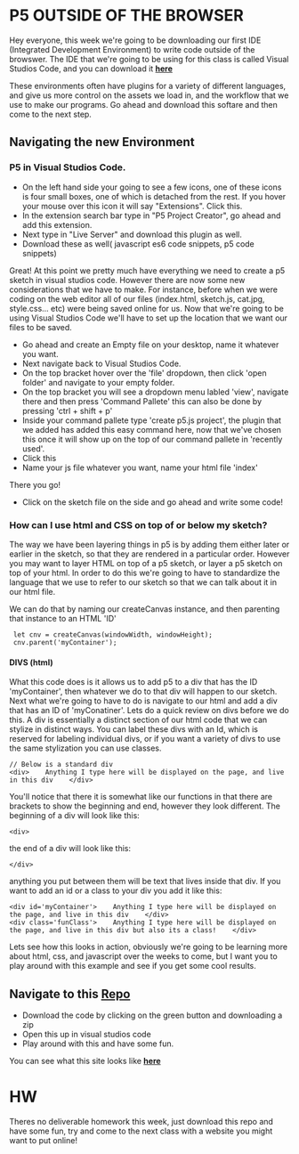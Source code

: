# P5 OUTSIDE OF THE BROWSER
Hey everyone, this week we're going to be downloading our first IDE (Integrated Development Environment) to write code outside of the browswer. The IDE that we're going to be using for this class is called Visual Studios Code, and you can download it **[here](https://code.visualstudio.com/Download)**

These environments often have plugins for a variety of different languages, and give us more control on the assets we load in, and the workflow that we use to make our programs. Go ahead and download this softare and then come to the next step.

## Navigating the new Environment

### P5 in Visual Studios Code.
- On the left hand side your going to see a few icons, one of these icons is four small boxes, one of which is detached from the rest. If you hover your mouse over this icon it will say "Extensions". Click this.
- In the extension search bar type in "P5 Project Creator", go ahead and add this extension.
- Next type in "Live Server" and download this plugin as well.
- Download these as well( javascript es6 code snippets, p5 code snippets)

Great! At this point we pretty much have everything we need to create a p5 sketch in visual studios code. However there are now some new considerations that we have to make. For instance, before when we were coding on the web editor all of our files (index.html, sketch.js, cat.jpg, style.css... etc) were being saved online for us. Now that we're going to be using Visual Studios Code we'll have to set up the location that we want our files to be saved.

- Go ahead and create an Empty file on your desktop, name it whatever you want.
- Next navigate back to Visual Studios Code.
- On the top bracket hover over the 'file' dropdown, then click 'open folder' and navigate to your empty folder.
- On the top bracket you will see a dropdown menu labled 'view', navigate there and then press 'Command Pallete' this can also be done by pressing 'ctrl + shift + p'
- Inside your command pallete type 'create p5.js project', the plugin that we added has added this easy command here, now that we've chosen this once it will show up on the top of our command pallete in 'recently used'.
- Click this
- Name your js file whatever you want, name your html file 'index'

There you go! 
- Click on the sketch file on the side and go ahead and write some code!


### How can I use html and CSS on top of or below my sketch?
The way we have been layering things in p5 is by adding them either later or earlier in the sketch, so that they are rendered in a particular order. 
However you may want to layer HTML on top of a p5 sketch, or layer a p5 sketch on top of your html. In order to do this we're going to have to standardize the language that we use to refer to our sketch so that we can talk about it in our html file.

We can do that by naming our createCanvas instance, and then parenting that instance to an HTML 'ID'

```
 let cnv = createCanvas(windowWidth, windowHeight);
 cnv.parent('myContainer');
```
#### DIVS (html)
What this code does is it allows us to add p5 to a div that has the ID 'myContainer', then whatever we do to that div will happen to our sketch.
Next what we're going to have to do is navigate to our html and add a div that has an ID of 'myConatiner'. Lets do a quick review on divs before we do this.
A div is essentially a distinct section of our html code that we can stylize in distinct ways. You can label these divs with an Id, which is reserved for labeling individual divs, or if you want a variety of divs to use the same stylization you can use classes. 

```
// Below is a standard div
<div>    Anything I type here will be displayed on the page, and live in this div    </div>

```

You'll notice that there it is somewhat like our functions in that there are brackets to show the beginning and end, however they look different. The beginning of a div will look like this:

```
<div>
```

the end of a div will look like this:

```
</div>
```

anything you put between them will be text that lives inside that div. If you want to add an id or a class to your div you add it like this:

```
<div id='myContainer'>    Anything I type here will be displayed on the page, and live in this div    </div>
<div class='funClass'>    Anything I type here will be displayed on the page, and live in this div but also its a class!    </div>                                                                
```
Lets see how this looks in action, obviously we're going to be learning more about html, css, and javascript over the weeks to come, but I want you to play around with this example and see if you get some cool results.

## Navigate to this [Repo](https://github.com/DunkFig/DemoSite01)
- Download the code by clicking on the green button and downloading a zip
- Open this up in visual studios code
- Play around with this and have some fun. 

You can see what this site looks like **[here](https://dunkfig.github.io/DemoSite01/)**

# HW
Theres no deliverable homework this week, just download this repo and have some fun, try and come to the next class with a website you might want to put online!

